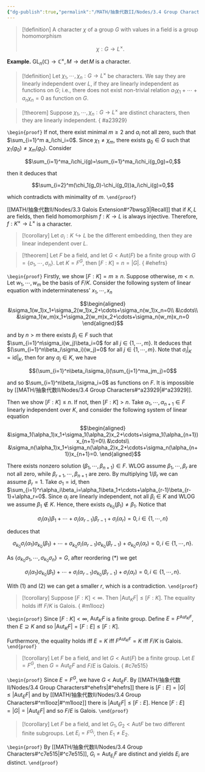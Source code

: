 ```yaml
---
{"dg-publish":true,"permalink":"/MATH/抽象代数II/Nodes/3.4 Group Characters/","dgPassFrontmatter":true}
---
```



> [!definition]
> A character $\chi$ of a group $G$ with values in a field is a group homomorphism
> 
> $$\chi:G\to L^\times.$$

**Example.** $\mathrm{GL}_n(\mathbb{C})\to \mathbb{C}^\times,M\to \det M$ is a character.

> [!definition]
> Let $\chi_1,\cdots,\chi_n:G\to L^\times$ be characters. We say they are linearly independent over $L$, if they are linearly independent as functions on $G$; i.e., there does not exist non-trivial relation $a_1\chi_1+\cdots+a_n\chi_n=0$ as function on $G$.


> [!theorem]
> Suppose $\chi_1,\cdots,\chi_n:G\to L^\times$ are distinct characters, then they are linearly independent.
{ #a23929}


`\begin{proof}`
If not, there exist minimal $m\geqslant 2$ and $a_i$ not all zero, such that $\sum_{i=1}^m a_i\chi_i=0$. Since $\chi_1\neq\chi_m$, there exists $g_0\in G$ such that $\chi_1(g_0)\neq \chi_m(g_0)$. Consider 

$$\sum_{i=1}^ma_i\chi_i(g)=\sum_{i=1}^ma_i\chi_i(g_0g)=0,$$

then it deduces that 

$$\sum_{i=2}^m(\chi_1(g_0)-\chi_i(g_0))a_i\chi_i(g)=0,$$

which contradicts with minimality of $m$.
`\end{proof}`


[[MATH/抽象代数II/Nodes/3.3 Galois Extension#^7bwsg3\|Recall]] that if $K,L$ are fields, then field homomorphism $f:K\to L$ is always injective. Therefore, $f:K^\times\to L^\times$ is a character. 

> [!corollary]
> Let $\sigma_i:K\hookrightarrow L$ be the different embedding, then they are linear independent over $L$.


> [!theorem]
> Let $F$ be a field, and let $G<\mathrm{Aut}(F)$ be a finite group with $G=\{\sigma_1,\cdots,\sigma_n\}$. Let $K=F^G$, then $[F:K]=n=|G|$.
{ #ehefrs}


`\begin{proof}`
Firstly, we show $[F:K]=m\geqslant n$. Suppose otherwise, $m<n$. Let $w_1,\cdots,w_m$ be the basis of $F/K$. Consider the following system of linear equation with indeterminateness' $x_1,\cdots,x_n$

$$\begin{aligned}
&\sigma_1(w_1)x_1+\sigma_2(w_1)x_2+\cdots+\sigma_n(w_1)x_n=0\\
&\cdots\\
&\sigma_1(w_m)x_1+\sigma_2(w_m)x_2+\cdots+\sigma_n(w_m)x_n=0
\end{aligned}$$

and by $n>m$ there exists $\beta_i\in F$ such that $\sum_{i=1}^n\sigma_i(w_j)\beta_i=0$ for all $j\in\{1,\cdots,m\}$. It deduces that $(\sum_{i=1}^n\beta_i\sigma_i)(w_j)=0$ for all $j\in\{1,\cdots,m\}$. Note that $\sigma_i|_K=\mathrm{id}|_K$, then for any $a_j\in K$, we have 

$$(\sum_{i=1}^n\beta_i\sigma_i)(\sum_{j=1}^ma_jm_j)=0$$

and so $\sum_{i=1}^n\beta_i\sigma_i=0$ as functions on $F$. It is impossible by [[MATH/抽象代数II/Nodes/3.4 Group Characters#^a23929\|#^a23929]]. 

Then we show $[F:K]\leqslant n$. If not, then $[F:K]> n$. Take $\alpha_1,\cdots,\alpha_{n+1}\in F$ linearly independent over $K$, and consider the following system of linear equation 

$$\begin{aligned}
&\sigma_1(\alpha_1)x_1+\sigma_1(\alpha_2)x_2+\cdots+\sigma_1(\alpha_{n+1})x_{n+1}=0\\
&\cdots\\
&\sigma_n(\alpha_1)x_1+\sigma_n(\alpha_2)x_2+\cdots+\sigma_n(\alpha_{n+1})x_{n+1}=0.
\end{aligned}$$

There exists nonzero solution $(\beta_1,\cdots,\beta_{n+1})\in F$. WLOG assume $\beta_1,\cdots,\beta_r$ are not all zero, while $\beta_{r+1},\cdots,\beta_{n+1}$ are zero. By multiplying $1/\beta_r$ we can assume $\beta_r=1$. Take $\sigma_1=\mathrm{id}$, then $\sum_{i=1}^r\alpha_i\beta_i=\alpha_1\beta_1+\cdots+\alpha_{r-1}\beta_{r-1}+\alpha_r=0$. Since $\alpha_i$ are linearly independent, not all $\beta_i\in K$ and WLOG we assume $\beta_1\not\in K$. Hence, there exists $\sigma_{k_0}(\beta_1)\neq \beta_1$. Notice that

$$\sigma_i(\alpha_1)\beta_1+\cdots+\sigma_i(\alpha_{r-1})\beta_{r-1}+\sigma_i(\alpha_r)=0,i\in\{1,\cdots,n\}\tag{1}$$

deduces that 

$$\sigma_{k_0}\sigma_i(\alpha_1)\sigma_{k_0}(\beta_1)+\cdots+\sigma_{k_0}\sigma_i(\alpha_{r-1})\sigma_{k_0}(\beta_{r-1})+\sigma_{k_0}\sigma_i(\alpha_r)=0,i\in\{1,\cdots,n\}.\tag{*}$$

As $\{\sigma_{k_0}\sigma_1,\cdots,\sigma_{k_0}\sigma_n\}=G$, after reordering $(*)$ we get 

$$\sigma_i(\alpha_1)\sigma_{k_0}(\beta_1)+\cdots+\sigma_i(\alpha_{r-1})\sigma_{k_0}(\beta_{r-1})+\sigma_i(\alpha_r)=0,i\in\{1,\cdots,n\}\tag{2}.$$

With $(1)$ and $(2)$ we can get a smaller $r$, which is a contradiction. 
`\end{proof}`


> [!corollary]
> Suppose $[F:K]<\infty$. Then $|\mathrm{Aut}_KF|\leqslant [F:K]$. The equality holds iff $F/K$ is Galois.
{ #m1looz}


`\begin{proof}`
Since $[F:K]<\infty$, $\mathrm{Aut}_KF$ is a finite group. Define $E=F^{\mathrm{Aut}_KF}$, then $E\supseteq K$ and so $|\mathrm{Aut}_KF|=[F:E]\leqslant [F:K]$. 

Furthermore, the equality holds iff $E=K$ iff $F^{\mathrm{Aut}_KF}=K$ iff $F/K$ is Galois.
`\end{proof}`


> [!corollary]
> Let $F$ be a field, and let $G<\mathrm{Aut}(F)$ be a finite group. Let $E=F^G$, then $G=\mathrm{Aut}_EF$ and $F/E$ is Galois.
{ #c7e515}


`\begin{proof}`
Since $E=F^G$, we have $G<\mathrm{Aut}_EF$. By [[MATH/抽象代数II/Nodes/3.4 Group Characters#^ehefrs\|#^ehefrs]] there is $[F:E]=|G|\leqslant|\mathrm{Aut}_EF|$ and by [[MATH/抽象代数II/Nodes/3.4 Group Characters#^m1looz\|#^m1looz]] there is $|\mathrm{Aut}_EF|\leqslant [F:E]$. Hence $[F:E]=|G|=|\mathrm{Aut}_EF|$ and so $F/E$ is Galois.
`\end{proof}`


> [!corollary]
> Let $F$ be a field, and let $G_1,G_2<\mathrm{Aut}F$ be two different finite subgroups. Let $E_i=F^{G_i}$, then $E_1\neq E_2$. 

`\begin{proof}`
By [[MATH/抽象代数II/Nodes/3.4 Group Characters#^c7e515\|#^c7e515]], $G_i=\mathrm{Aut}_{E_i}F$ are distinct and yields $E_i$ are distinct.
`\end{proof}`
